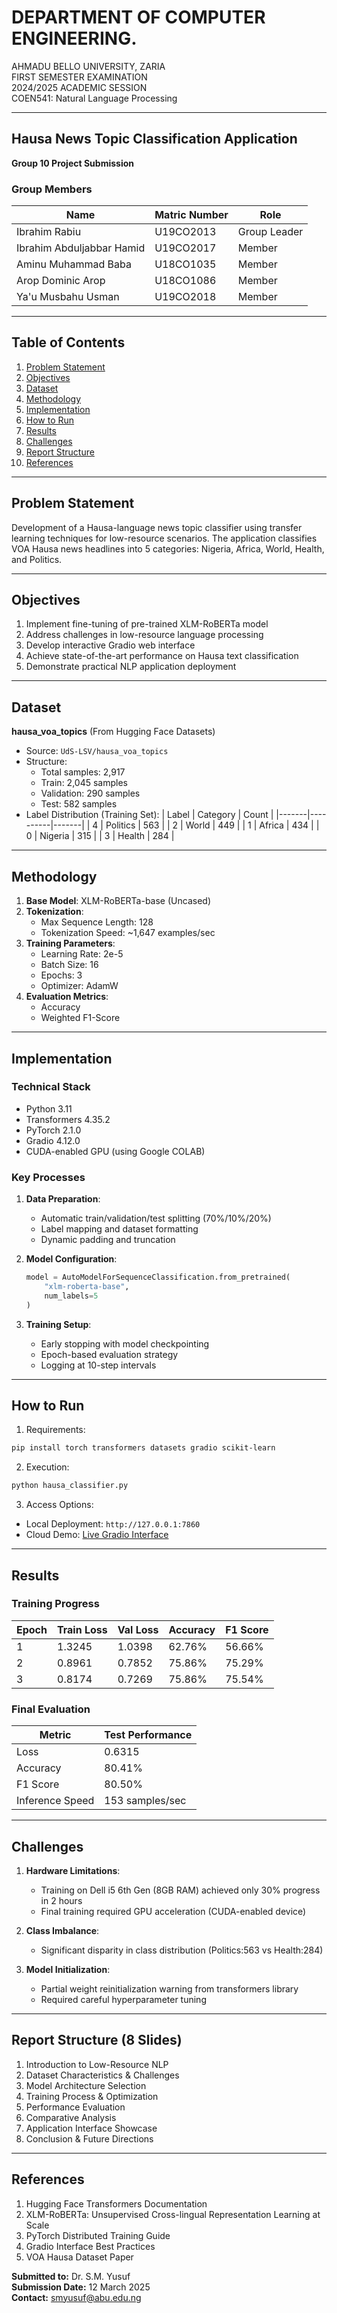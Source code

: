 # DEPARTMENT OF COMPUTER ENGINEERING. 
AHMADU BELLO UNIVERSITY, ZARIA  
FIRST SEMESTER EXAMINATION  
2024/2025 ACADEMIC SESSION  
COEN541: Natural Language Processing  

---

## Hausa News Topic Classification Application  
**Group 10 Project Submission**  

### Group Members
| Name                          | Matric Number  | Role          |
|-------------------------------|----------------|---------------|
| Ibrahim Rabiu                 | U19CO2013      | Group Leader  |
| Ibrahim Abduljabbar Hamid     | U19CO2017      | Member        |
| Aminu Muhammad Baba           | U18CO1035      | Member        |
| Arop Dominic Arop             | U18CO1086      | Member        |
| Ya'u Musbahu Usman            | U19CO2018      | Member        |

---

## Table of Contents
1. [Problem Statement](#problem-statement)
2. [Objectives](#objectives)
3. [Dataset](#dataset)
4. [Methodology](#methodology)
5. [Implementation](#implementation)
6. [How to Run](#how-to-run)
7. [Results](#results)
8. [Challenges](#challenges)
9. [Report Structure](#report-structure)
10. [References](#references)

---

## Problem Statement
Development of a Hausa-language news topic classifier using transfer learning techniques for low-resource scenarios. The application classifies VOA Hausa news headlines into 5 categories: Nigeria, Africa, World, Health, and Politics.

---

## Objectives
1. Implement fine-tuning of pre-trained XLM-RoBERTa model
2. Address challenges in low-resource language processing
3. Develop interactive Gradio web interface
4. Achieve state-of-the-art performance on Hausa text classification
5. Demonstrate practical NLP application deployment

---

## Dataset
**hausa_voa_topics** (From Hugging Face Datasets)  
- Source: `UdS-LSV/hausa_voa_topics`
- Structure:
  - Total samples: 2,917
  - Train: 2,045 samples
  - Validation: 290 samples
  - Test: 582 samples
- Label Distribution (Training Set):
  | Label | Category | Count |
  |-------|----------|-------|
  | 4     | Politics | 563   |
  | 2     | World    | 449   |
  | 1     | Africa   | 434   |
  | 0     | Nigeria  | 315   |
  | 3     | Health   | 284   |

---

## Methodology
1. **Base Model**: XLM-RoBERTa-base (Uncased)
2. **Tokenization**:
   - Max Sequence Length: 128
   - Tokenization Speed: ~1,647 examples/sec
3. **Training Parameters**:
   - Learning Rate: 2e-5
   - Batch Size: 16
   - Epochs: 3
   - Optimizer: AdamW
4. **Evaluation Metrics**:
   - Accuracy
   - Weighted F1-Score

---

## Implementation
### Technical Stack
- Python 3.11
- Transformers 4.35.2
- PyTorch 2.1.0
- Gradio 4.12.0
- CUDA-enabled GPU (using Google COLAB)

### Key Processes
1. **Data Preparation**:
   - Automatic train/validation/test splitting (70%/10%/20%)
   - Label mapping and dataset formatting
   - Dynamic padding and truncation

2. **Model Configuration**:
   ```python
   model = AutoModelForSequenceClassification.from_pretrained(
       "xlm-roberta-base", 
       num_labels=5
   )
   ```

3. **Training Setup**:
   - Early stopping with model checkpointing
   - Epoch-based evaluation strategy
   - Logging at 10-step intervals

---

## How to Run
1. Requirements:
```bash
pip install torch transformers datasets gradio scikit-learn
```

2. Execution:
```bash
python hausa_classifier.py
```

3. Access Options:
- Local Deployment: `http://127.0.0.1:7860`
- Cloud Demo: [Live Gradio Interface](https://5462c4b4ab7947e377.gradio.live)

---

## Results
### Training Progress
| Epoch | Train Loss | Val Loss | Accuracy | F1 Score |
|-------|------------|----------|----------|----------|
| 1     | 1.3245     | 1.0398   | 62.76%   | 56.66%   |
| 2     | 0.8961     | 0.7852   | 75.86%   | 75.29%   |
| 3     | 0.8174     | 0.7269   | 75.86%   | 75.54%   |

### Final Evaluation
| Metric     | Test Performance |
|------------|------------------|
| Loss       | 0.6315          |
| Accuracy   | 80.41%          |
| F1 Score   | 80.50%          |
| Inference Speed | 153 samples/sec |

---

## Challenges
1. **Hardware Limitations**:
   - Training on Dell i5 6th Gen (8GB RAM) achieved only 30% progress in 2 hours
   - Final training required GPU acceleration (CUDA-enabled device)

2. **Class Imbalance**:
   - Significant disparity in class distribution (Politics:563 vs Health:284)

3. **Model Initialization**:
   - Partial weight reinitialization warning from transformers library
   - Required careful hyperparameter tuning

---

## Report Structure (8 Slides)
1. Introduction to Low-Resource NLP
2. Dataset Characteristics & Challenges
3. Model Architecture Selection
4. Training Process & Optimization
5. Performance Evaluation
6. Comparative Analysis
7. Application Interface Showcase
8. Conclusion & Future Directions

---

## References
1. Hugging Face Transformers Documentation
2. XLM-RoBERTa: Unsupervised Cross-lingual Representation Learning at Scale
3. PyTorch Distributed Training Guide
4. Gradio Interface Best Practices
5. VOA Hausa Dataset Paper

**Submitted to:** Dr. S.M. Yusuf  
**Submission Date:** 12 March 2025  
**Contact:** smyusuf@abu.edu.ng
```

